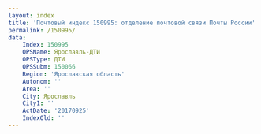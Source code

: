 ```yaml
---
layout: index
title: 'Почтовый индекс 150995: отделение почтовой связи Почты России'
permalink: /150995/
data:
    Index: 150995
    OPSName: Ярославль-ДТИ
    OPSType: ДТИ
    OPSSubm: 150066
    Region: 'Ярославская область'
    Autonom: ''
    Area: ''
    City: Ярославль
    City1: ''
    ActDate: '20170925'
    IndexOld: ''
---
```

